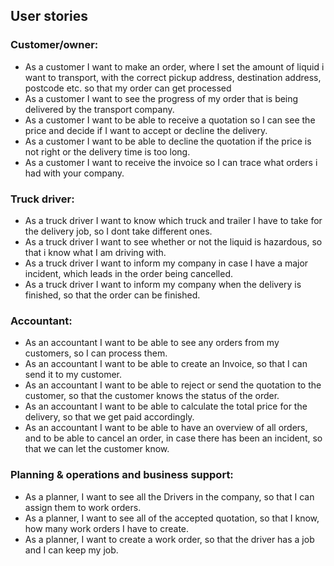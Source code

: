 ## User stories

### Customer/owner:	

* As a customer I want to make an order, where I set the amount of liquid i want to transport, with the correct pickup address, destination address, postcode etc. so that my order can get processed
* As a customer I want to see the progress of my order that is being delivered by the transport company.
* As a customer I want to be able to receive a quotation so I can see the price and decide if I want to accept or decline the delivery. 
* As a customer I want to be able to decline the quotation if the price is not right or the delivery time is too long.
* As a customer I want to receive the invoice so I can trace what orders i had with your company.

### Truck driver:
	
* As a truck driver I want to know which truck and trailer I have to take for the delivery job, so I dont take different ones.
* As a truck driver I want to see whether or not the liquid is hazardous, so that i know what I am driving with.
* As a truck driver I want to inform my company in case I have a major incident, which leads in the order being cancelled.
* As a truck driver I want to inform my company when the delivery is finished, so that the order can be finished.

### Accountant:
	
* As an accountant I want to be able to see any orders from my customers, so I can process them.
* As an accountant I want to be able to create an Invoice, so that I can send it to my customer.
* As an accountant I want to be able to reject or send the quotation to the customer, so that the customer knows the status of the order.
* As an accountant I want to be able to calculate the total price for the delivery, so that we get paid accordingly.
* As an accountant I want to be able to have an overview of all orders, and to be able to cancel an order, in case there has been an incident, so that we can let the customer know.
 

### Planning & operations and business support:
	
* As a planner, I want to see all the Drivers in the company, so that I can assign them to work orders.
* As a planner, I want to see all of the accepted quotation, so that I know, how many work orders I have to create.
* As a planner, I want to create a work order, so that the driver has a job and I can keep my job.






